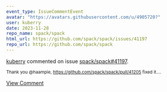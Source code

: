 ```yaml
---
event_type: IssueCommentEvent
avatar: "https://avatars.githubusercontent.com/u/4905720?"
user: kuberry
date: 2023-11-28
repo_name: spack/spack
html_url: https://github.com/spack/spack/issues/41197
repo_url: https://github.com/spack/spack
---
```


<a href='https://github.com/kuberry' target='_blank'>kuberry</a> commented on issue <a href='https://github.com/spack/spack/issues/41197' target='_blank'>spack/spack#41197</a>.

<small>Thank you @haampie, https://github.com/spack/spack/pull/41205 fixed it....</small>

<a href='https://github.com/spack/spack/issues/41197' target='_blank'>View Comment</a>